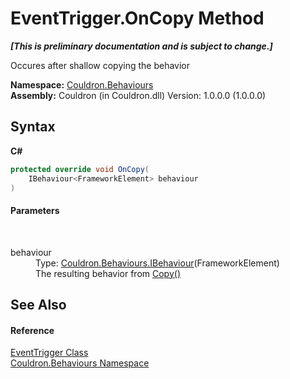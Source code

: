 # EventTrigger.OnCopy Method 
 _**\[This is preliminary documentation and is subject to change.\]**_

Occures after shallow copying the behavior

**Namespace:**&nbsp;<a href="N_Couldron_Behaviours">Couldron.Behaviours</a><br />**Assembly:**&nbsp;Couldron (in Couldron.dll) Version: 1.0.0.0 (1.0.0.0)

## Syntax

**C#**<br />
``` C#
protected override void OnCopy(
	IBehaviour<FrameworkElement> behaviour
)
```


#### Parameters
&nbsp;<dl><dt>behaviour</dt><dd>Type: <a href="T_Couldron_Behaviours_IBehaviour_1">Couldron.Behaviours.IBehaviour</a>(FrameworkElement)<br />The resulting behavior from <a href="M_Couldron_Behaviours_IBehaviour_Copy">Copy()</a></dd></dl>

## See Also


#### Reference
<a href="T_Couldron_Behaviours_EventTrigger">EventTrigger Class</a><br /><a href="N_Couldron_Behaviours">Couldron.Behaviours Namespace</a><br />